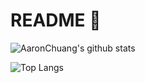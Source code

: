 
<!--
**AaronChuang/AaronChuang** is a ✨ _special_ ✨ repository because its `README.md` (this file) appears on your GitHub profile.

Here are some ideas to get you started:

- 🔭 I’m currently working on ...
- 🌱 I’m currently learning ...
- 👯 I’m looking to collaborate on ...
- 🤔 I’m looking for help with ...
- 💬 Ask me about ...
- 📫 How to reach me: ...
- 😄 Pronouns: ...
- ⚡ Fun fact: ...
-->

# README 👋


![AaronChuang's github stats](https://github-readme-stats.vercel.app/api?username=AaronChuang)

![Top Langs](https://github-readme-stats.vercel.app/api/top-langs/?username=AaronChuang)
